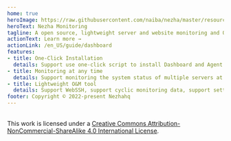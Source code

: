 ```yaml
---
home: true
heroImage: https://raw.githubusercontent.com/naiba/nezha/master/resource/static/brand.svg
heroText: Nezha Monitoring
tagline: A open source, lightweight server and website monitoring and O&M tool
actionText: Learn more →
actionLink: /en_US/guide/dashboard
features:
- title: One-Click Installation
  details: Support use one-click script to install Dashboard and Agent services; Linux, WIndows, MacOS, OpenWRT and other mainstream systems are supported
- title: Monitoring at any time
  details: Support monitoring the system status of multiple servers at the same time, support monitoring the status of web pages, ports, SSL certificates; support notifications in case of failure, out of data and other status. Support multiple notification methods (Telegram, email, WeChat, etc.)
- title: Lightweight O&M tool
  details: Support WebSSH, support cyclic monitoring data, support setting scheduled tasks and running command on multiple servers
footer: Copyright © 2022-present Nezhahq
---  
```

<br/>This work is licensed under a <a rel="license" href="http://creativecommons.org/licenses/by-nc-sa/4.0/">Creative Commons Attribution-NonCommercial-ShareAlike 4.0 International License</a>.